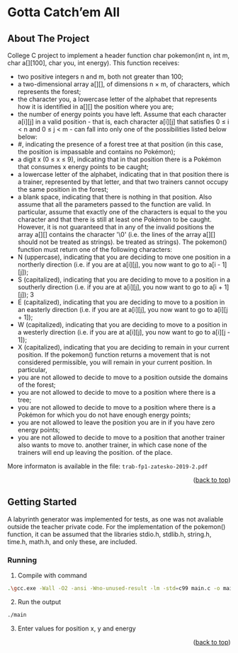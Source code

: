 # Gotta Catch’em All

<!-- ABOUT THE PROJECT -->
## About The Project

College C project to implement a header function
char pokemon(int n, int m, char a[][100], char you, int energy). This function receives:
- two positive integers n and m, both not greater than 100;
- a two-dimensional array a[][], of dimensions n × m, of characters, which represents the
forest;
- the character you, a lowercase letter of the alphabet that represents how it is identified
in a[][] the position where you are;
- the number of energy points you have left.
Assume that each character a[i][j] in a valid position - that is, each character a[i][j] that
satisfies 0 ≤ i < n and 0 ≤ j < m - can fall into only one of the possibilities listed below
below:
- #, indicating the presence of a forest tree at that position (in this case, the
position is impassable and contains no Pokémon);
- a digit x (0 ≤ x ≤ 9), indicating that in that position there is a Pokémon that
consumes x energy points to be caught;
- a lowercase letter of the alphabet, indicating that in that position there is a trainer, represented by that letter, and that two trainers cannot occupy the same
position in the forest;
- a blank space, indicating that there is nothing in that position.
Also assume that all the parameters passed to the function are valid. In particular, assume that exactly one of the characters is equal to the you character and that there is still
at least one Pokémon to be caught. However, it is not guaranteed that in any of the invalid positions the array a[][] contains the character '\0' (i.e. the lines of the array a[][] should not be treated as strings).
be treated as strings).
The pokemon() function must return one of the following characters:
- N (uppercase), indicating that you are deciding to move one position in a northerly direction (i.e. if you are at a[i][j], you now want to go to a[i - 1][j]);
- S (capitalized), indicating that you are deciding to move to a position in a southerly direction (i.e. if you are at a[i][j], you now want to go to a[i + 1][j]);
3
- E (capitalized), indicating that you are deciding to move to a position in an easterly direction (i.e. if you are at a[i][j], you now want to go to a[i][j + 1]);
- W (capitalized), indicating that you are deciding to move to a position in a westerly direction (i.e. if you are at a[i][j], you now want to go to a[i][j - 1]);
- X (capitalized), indicating that you are deciding to remain in your current position.
If the pokemon() function returns a movement that is not considered permissible, you will
remain in your current position. In particular,
- you are not allowed to decide to move to a position outside the domains
of the forest;
- you are not allowed to decide to move to a position where there is a
tree;
- you are not allowed to decide to move to a position where there is a
Pokémon for which you do not have enough energy points;
- you are not allowed to leave the position you are in if you have
zero energy points;
- you are not allowed to decide to move to a position that another trainer also wants to move to.
another trainer, in which case none of the trainers will end up leaving the position.
of the place.

More informaton is available in the file: `trab-fp1-zatesko-2019-2.pdf`

<p align="right">(<a href="#readme-top">back to top</a>)</p>


<!-- GETTING STARTED -->
## Getting Started

A labyrinth generator was implemented for tests, as one was not avaliable outside the teacher private code. For the implementation of the pokemon() function, it can be assumed that the libraries stdio.h, stdlib.h, string.h, time.h, math.h, and only these, are included.

### Running

1. Compile with command 
```sh
.\gcc.exe -Wall -O2 -ansi -Wno-unused-result -lm -std=c99 main.c -o main
````
2. Run the output
 ```sh
 ./main
 ```

3. Enter values for position x, y and energy

<p align="right">(<a href="#readme-top">back to top</a>)</p>
